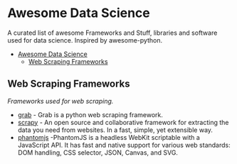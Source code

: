 # Awesome Data Science

A curated list of awesome Frameworks and Stuff, libraries and software used for data science. 
Inspired by awesome-python.

- [Awesome Data Science](#awesome-data-science)
    - [Web Scraping Frameworks](#web-scraping-frameworks)

## Web Scraping Frameworks

*Frameworks used for web scraping.*

* [grab](https://github.com/lorien/grab) - Grab is a python web scraping framework.
* [scrapy](http://scrapy.org/) - An open source and collaborative framework for extracting the data you need from websites. In a fast, simple, yet extensible way.
* [phantomjs](http://phantomjs.org/) -PhantomJS is a headless WebKit scriptable with a JavaScript API. It has fast and native support for various web standards: DOM handling, CSS selector, JSON, Canvas, and SVG.
